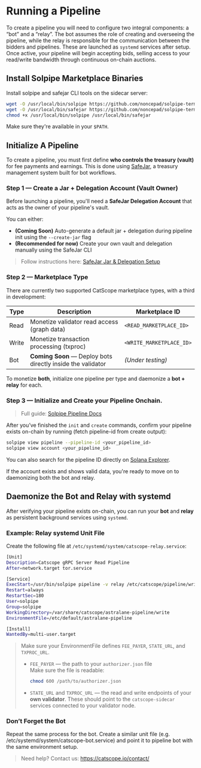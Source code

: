 # Running a Pipeline
To create a pipeline you will need to configure two integral components: a “bot” and a “relay”. The bot assumes the role of creating and overseeing the pipeline, while the relay is responsible for the communication between the bidders and pipelines.
These are launched as `systemd` services after setup. Once active, your pipeline will begin accepting bids, selling access to your read/write bandwidth through continuous on-chain auctions.



## Install Solpipe Marketplace Binaries
Install solpipe and safejar CLI tools on the sidecar server:

```bash
wget -O /usr/local/bin/solpipe https://github.com/noncepad/solpipe-terminal/releases/latest/download/solpipe
wget -O /usr/local/bin/safejar https://github.com/noncepad/solpipe-terminal/releases/latest/download/safejar
chmod +x /usr/local/bin/solpipe /usr/local/bin/safejar
```

Make sure they're available in your `$PATH`.

## Initialize A Pipeline

To create a pipeline, you must first define **who controls the treasury (vault)** for fee payments and earnings. This is done using [SafeJar](https://safejar.io/), a treasury management system built for bot workflows.

### Step 1 — Create a Jar + Delegation Account (Vault Owner)
Before launching a pipeline, you'll need a **SafeJar Delegation Account** that acts as the owner of your pipeline's vault.

You can either:
- **(Coming Soon)** Auto-generate a default jar + delegation during pipeline init using the `--create-jar` flag  
- **(Recommended for now)** Create your own vault and delegation manually using the SafeJar CLI

> Follow instructions here: [SafeJar Jar & Delegation Setup](https://safejar.io/docs/jar/)

### Step 2 — Marketplace Type

There are currently two supported CatScope marketplace types, with a third in development:


| Type   | Description                                 | Marketplace ID           |
|--------|---------------------------------------------|--------------------------|
| Read   | Monetize validator read access (graph data) | `<READ_MARKETPLACE_ID>` |
| Write  | Monetize transaction processing (txproc)    | `<WRITE_MARKETPLACE_ID>`|
| Bot    | **Coming Soon** — Deploy bots directly inside the validator      | *(Under testing)*          |


To monetize **both**, initialize one pipeline per type and daemonize a **bot + relay** for each.


### Step 3 — Initialize and Create your Pipeline Onchain.

> Full guide: [Solpipe Pipeline Docs](https://solpipe.io/docs/pipeline/)

After you’ve finished the `init` and `create` commands, confirm your pipeline exists on-chain by running (fetch pipeline-id from create output):
```bash
solpipe view pipeline --pipeline-id <your_pipeline_id>
solpipe view account <your_pipeline_id>
```
You can also search for the pipeline ID directly on [Solana Explorer](https://explorer.solana.com/).

If the account exists and shows valid data, you're ready to move on to daemonizing both the bot and relay.


## Daemonize the Bot and Relay with systemd

After verifying your pipeline exists on-chain, you can run your **bot** and **relay** as persistent background services using `systemd`.

### Example: Relay systemd Unit File
Create the following file at ```/etc/systemd/system/catscope-relay.service```:
```bash
[Unit]
Description=Catscope gRPC Server Read Pipeline
After=network.target tor.service

[Service]
ExecStart=/usr/bin/solpipe pipeline -v relay /etc/catscope/pipeline/write/relay.json $FEE_PAYER
Restart=always
RestartSec=180
User=solpipe
Group=solpipe
WorkingDirectory=/var/share/catscope/astralane-pipeline/write
EnvironmentFile=/etc/default/astralane-pipeline

[Install]
WantedBy=multi-user.target
```
> Make sure your EnvironmentFile defines `FEE_PAYER`, `STATE_URL`, and `TXPROC_URL`.
> * `FEE_PAYER` — the path to your `authorizer.json` file    
>   Make sure the file is readable:
>   ```bash
>   chmod 600 /path/to/authorizer.json
>   ```
> * `STATE_URL` and `TXPROC_URL` — the read and write endpoints of your **own validator**. These should point to the `catscope-sidecar` services connected to your validator node.


### Don’t Forget the Bot
Repeat the same process for the bot. Create a similar unit file (e.g. /etc/systemd/system/catscope-bot.service) and point it to pipeline bot with the same environment setup.



> Need help? Contact us:
https://catscope.io/contact/

